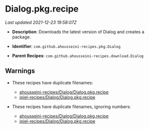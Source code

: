 # Dialog.pkg.recipe

_Last updated 2021-12-23 19:58:07Z_

- **Description**: Downloads the latest version of Dialog and creates a package.

- **Identifier**: `com.github.ahousseini-recipes.pkg.Dialog`

- **Parent Recipes**: `com.github.ahousseini-recipes.download.Dialog`

## Warnings

- These recipes have duplicate filenames:
    - [ahousseini-recipes/Dialog/Dialog.pkg.recipe](/autopkg-dupe-tracker/ahousseini-recipes/Dialog/Dialog.pkg.recipe)
    - [jpiel-recipes/Dialog/Dialog.pkg.recipe](/autopkg-dupe-tracker/jpiel-recipes/Dialog/Dialog.pkg.recipe)

- These recipes have duplicate filenames, ignoring numbers:
    - [ahousseini-recipes/Dialog/Dialog.pkg.recipe](/autopkg-dupe-tracker/ahousseini-recipes/Dialog/Dialog.pkg.recipe)
    - [jpiel-recipes/Dialog/Dialog.pkg.recipe](/autopkg-dupe-tracker/jpiel-recipes/Dialog/Dialog.pkg.recipe)